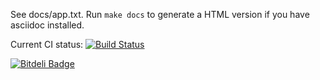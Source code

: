 See docs/app.txt. Run `make docs` to generate a HTML version if you
have asciidoc installed.

Current CI status: [![Build Status](https://travis-ci.org/trygvis/app.sh.png)](https://travis-ci.org/trygvis/app.sh)

[![Bitdeli Badge](https://d2weczhvl823v0.cloudfront.net/trygvis/app.sh/trend.png)](https://bitdeli.com/free "Bitdeli Badge")
